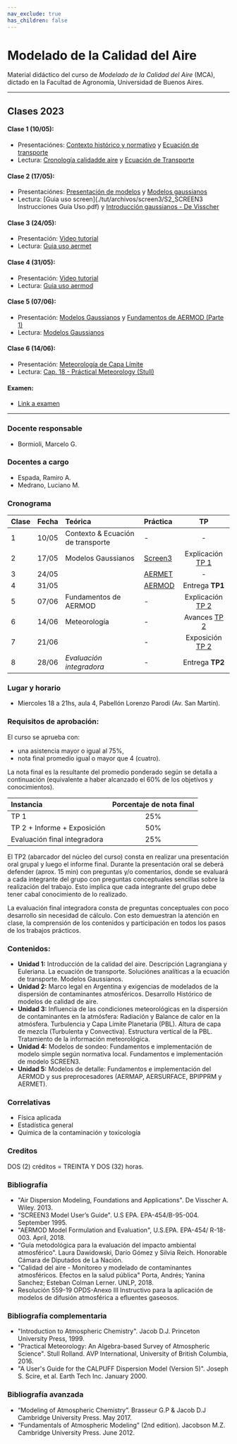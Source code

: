 ```yaml
---
nav_exclude: true
has_children: false
---
```


# Modelado de la Calidad del Aire

Material didáctico del curso de *Modelado de la Calidad del Aire* (MCA), dictado en la Facultad de Agronomía, Universidad de Buenos Aires.

---

## Clases 2023
#### Clase 1 (10/05):
+ Presentaciónes:  [Contexto histórico y normativo](./files/MCA23_1_Contexto.pdf) y  [Ecuación de transporte](./files/MCA23_1_EcTransporte.pdf)
+ Lectura:  [Cronología calidadde aire](./files/Heirdon_AirPollutionHistorical.pdf) y [Ecuación de Transporte](./files/MCA_Apunte_01_EcTransporte.pdf)

#### Clase 2 (17/05):
+ Presentaciónes: [Presentación de modelos](./files/MCA_3_Introduccion_Modelado_Dispersión.pdf) y [Modelos gaussianos](./files/MCA_4_Presentando_Modelo_Gausiano.pdf)
+ Lectura: [Guia uso screen](./tut/archivos/screen3/S2_SCREEN3 Instrucciones Guía Uso.pdf) y [Introducción gaussianos - De Visscher](./files/CAP2-DE_VISSSCHER-PRIMER.pdf)

#### Clase 3 (24/05):
+ Presentación: [Video tutorial](https://youtu.be/YP510pY2EiU)
+ Lectura: [Guia uso aermet](https://gaftp.epa.gov/Air/aqmg/SCRAM/models/met/aermet/aermet_userguide.pdf)

#### Clase 4 (31/05):
+ Presentación: [Video tutorial](https://www.youtube.com/watch?v=7gPrE61wqc4)
+ Lectura: [Guia uso aermod](https://gaftp.epa.gov/Air/aqmg/SCRAM/models/preferred/aermod/aermod_userguide.pdf)

#### Clase 5 (07/06):
+ Presentación: [Modelos Gaussianos](./files/MCA_Clases_ModDispersion.pdf) y [Fundamentos de AERMOD (Parte 1)](./files/MCA_Clases_AERMOD_parte1.pdf)
+ Lectura: [Modelos Gaussianos](./files/MCA_Apunte_02_ModDispersion.pdf) <!--y [Fundamentos de AERMOD (Parte 1)](./files/MCA_Apunte_02_AERMOD.pdf)-->

#### Clase 6 (14/06):
+ Presentación: [Meteorología de Capa Límite](./files/MCA_Clases_Meteo.pdf) 
+ Lectura: [Cap. 18 - Práctical Meteorology (Stull)](./files/Stull_Practical_Meteorology-Chap18_PBL.pdf) 

#### Examen:
+ [Link a examen](https://forms.gle/GNLY3qMWmNycnBjr8)

---

### Docente responsable
+ Bormioli, Marcelo G.

### Docentes a cargo
+ Espada, Ramiro A.
+ Medrano, Luciano M.

### Cronograma

|Clase|Fecha  | Teórica | Práctica  |  TP   |
|:----|:-----:|:--------|:----------|:-----:|
|  1  | 10/05 | Contexto & Ecuación de transporte | -                             | -                                   |
|  2  | 17/05 | Modelos Gaussianos                | [Screen3](./tut/screen3.html) | Explicación [TP 1](./tps/tp1.html)  |
|  3  | 24/05 |                                   | [AERMET](./tut/aermet.html)   | -                                   |
|  4  | 31/05 |                                   | [AERMOD](./tut/aermod.html)   | Entrega **TP1**                     |
|  5  | 07/06 | Fundamentos de AERMOD             | -                             | Explicación [TP 2](./tps/tp2.html)  |
|  6  | 14/06 | Meteorología                      | -                             | Avances [TP 2](./tps/tp2.html)      |
|  7  | 21/06 |                                   | -                             | Exposición [TP 2](./tps/tp2.html)   |
|  8  | 28/06 | *Evaluación integradora*          | -                             | Entrega **TP2**                     |


### Lugar y horario
+ Miercoles 18 a 21hs, aula 4, Pabellón Lorenzo Parodi (Av. San Martín).


### Requisitos de aprobación:

El  curso se aprueba con:
- una asistencia mayor o igual al 75%,
- nota final promedio igual o mayor que 4 (cuatro).

La nota final es la resultante del promedio ponderado según se detalla a continuación (equivalente a haber alcanzado el 60% de los objetivos y conocimientos).

| Instancia | Porcentaje de nota final |
|:----------|:-----------------:|
| TP 1                         | 25% |  
| TP 2 + Informe + Exposición  | 50% |
| Evaluación final integradora | 25% |

El TP2 (abarcador del núcleo del curso) consta en realizar una presentación oral grupal y luego el informe final. Durante la presentación oral se deberá defender (aprox. 15 min) con preguntas y/o comentarios, donde se evaluará a cada integrante del grupo con preguntas conceptuales sencillas sobre la realización del trabajo. Esto implica que cada integrante del grupo debe tener cabal conocimiento de lo realizado.

La evaluación final integradora consta de preguntas conceptuales con poco desarrollo sin necesidad de cálculo. Con esto demuestran la atención en clase, la comprensión de los contenidos y participación en todos los pasos de los trabajos prácticos.


### Contenidos:
- **Unidad 1:** Introducción de la calidad del aire. Descripción Lagrangiana y Euleriana. La ecuación de transporte. Soluciónes analíticas a la ecuación de transporte. Modelos Gaussianos.
- **Unidad 2:** Marco legal en Argentina y exigencias de modelados de la dispersión de contaminantes atmosféricos. Desarrollo Histórico de modelos de calidad de aire.
- **Unidad 3:** Influencia de las condiciones meteorológicas en la dispersión de contaminantes en la atmósfera: Radiación y Balance de calor en la atmósfera. Turbulencia y Capa Límite Planetaria (PBL). Altura de capa de mezcla (Turbulenta y Convectiva). Estructura vertical de la PBL. Tratamiento de la información meteorológica.
- **Unidad 4:** Modelos de sondeo: Fundamentos e implementación de modelo simple según normativa local. Fundamentos e implementación de modelo SCREEN3. 
- **Unidad 5:** Modelos de detalle: Fundamentos e implementación del AERMOD y sus preprocesadores (AERMAP, AERSURFACE, BPIPPRM y AERMET). 

### Correlativas
+ Física aplicada
+ Estadística general
+ Química de la contaminación y toxicología

### Creditos
DOS (2) créditos = TREINTA Y DOS (32) horas.

### Bibliografía

+ "Air Dispersion Modeling, Foundations and Applications". De Visscher A. Wiley. 2013.
+ "SCREEN3 Model User’s Guide". U.S EPA. EPA-454/B-95-004. September 1995.
+ "AERMOD Model Formulation and Evaluation", U.S.EPA. EPA-454/ R-18-003. April, 2018.
+ "Guía metodológica para la evaluación del impacto ambiental atmosférico". Laura Dawidowski, Darío Gómez y Silvia Reich. Honorable Cámara de Diputados de La Nación.
+ "Calidad del aire - Monitoreo y modelado de contaminantes atmosféricos. Efectos en la salud pública" Porta, Andrés; Yanina Sanchez; Esteban Colman Lerner. UNLP, 2018.
+ Resolución 559-19 OPDS-Anexo III Instructivo para la aplicación de modelos de difusión atmosférica a efluentes gaseosos. 
<!-- + "Description of the HYSPLIT 4 modeling system". Roland R. Draxler. Air Resources Laboratory (ARL). Silver Spring, Maryland. December 1997.-->

### Bibliografía complementaria

+ "Introduction to Atmospheric Chemistry". Jacob D.J. Princeton University Press, 1999.
+ "Practical Meteorology: An Algebra-based Survey of Atmospheric Science". Stull Rolland. AVP International, University of British Columbia, 2016.
+ "A User's Guide for the CALPUFF Dispersion Model (Version 5)". Joseph S. Scire, et al. Earth Tech Inc. January 2000.

### Bibliografía avanzada

+ “Modeling of Atmospheric Chemistry”. Brasseur G.P & Jacob D.J Cambridge University Press. May 2017.
+ “Fundamentals of Atmospheric Modeling” (2nd edition). Jacobson M.Z. Cambridge University Press. June 2012.

